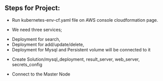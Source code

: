 ## Steps for Project:

- Run kubernetes-env-cf.yaml file on AWS console cloudformation page.

- We need three services;
* Deployment for search, 
* Deployment for add/update/delete,
* Deployment for Mysql and Persistent volume will be connected to it

- Create Solution/mysql_deployment, result_server, web_server, secrets_config

- Connect to the Master Node